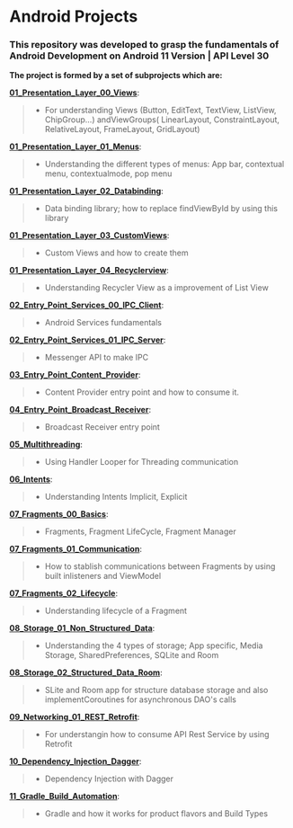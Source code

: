 # Android Projects
### This repository was developed to grasp the fundamentals of Android Development on Android 11 Version | API Level 30

**The project is formed by a set of subprojects which are:**

[__01_Presentation_Layer_00_Views__](https://github.com/javarmgar/Android_Training_01_Fundamentals/tree/main/01_Presentation_Layer_00_Views):<br>
> - For understanding Views (Button, EditText, TextView, ListView, ChipGroup...) andViewGroups( LinearLayout, ConstraintLayout, RelativeLayout, FrameLayout, GridLayout)

[__01_Presentation_Layer_01_Menus__](https://github.com/javarmgar/Android_Training_01_Fundamentals/tree/main/01_Presentation_Layer_01_Menus):<br>
> - Understanding the different types of menus: App bar, contextual menu, contextualmode, pop menu

[__01_Presentation_Layer_02_Databinding__](https://github.com/javarmgar/Android_Training_01_Fundamentals/tree/main/01_Presentation_Layer_02_Databinding):<br>
> - Data binding library; how to replace findViewById by using this library

[__01_Presentation_Layer_03_CustomViews__](https://github.com/javarmgar/Android_Training_01_Fundamentals/tree/main/01_Presentation_Layer_03_CustomViews):<br>
> - Custom Views and how to create them

[__01_Presentation_Layer_04_Recyclerview__](https://github.com/javarmgar/Android_Training_01_Fundamentals/tree/main/01_Presentation_Layer_04_Recyclerview):<br>
> - Understanding Recycler View as a improvement of List View

[__02_Entry_Point_Services_00_IPC_Client__](https://github.com/javarmgar/Android_Training_01_Fundamentals/tree/main/02_Entry_Point_Services_00_IPC_Client):<br>
> - Android Services fundamentals

[__02_Entry_Point_Services_01_IPC_Server__](https://github.com/javarmgar/Android_Training_01_Fundamentals/tree/main/02_Entry_Point_Services_01_IPC_Server):<br>
> - Messenger API to  make IPC

[__03_Entry_Point_Content_Provider__](https://github.com/javarmgar/Android_Training_01_Fundamentals/tree/main/03_Entry_Point_Content_Provider):<br>
> - Content Provider entry point and how to consume it.

[__04_Entry_Point_Broadcast_Receiver__](https://github.com/javarmgar/Android_Training_01_Fundamentals/tree/main/04_Entry_Point_Broadcast_Receiver):<br>
> - Broadcast Receiver entry point

[__05_Multithreading__](https://github.com/javarmgar/Android_Training_01_Fundamentals/tree/main/05_Multithreading):<br>
> - Using Handler Looper for Threading communication

[__06_Intents__](https://github.com/javarmgar/Android_Training_01_Fundamentals/tree/main/06_Intents):<br>
> - Understanding Intents Implicit, Explicit

[__07_Fragments_00_Basics__](https://github.com/javarmgar/Android_Training_01_Fundamentals/tree/main/07_Fragments_00_Basics):<br>
> - Fragments, Fragment LifeCycle, Fragment Manager

[__07_Fragments_01_Communication__](https://github.com/javarmgar/Android_Training_01_Fundamentals/tree/main/07_Fragments_01_Communication):<br>
> - How to stablish communications between Fragments by using built inlisteners and ViewModel

[__07_Fragments_02_Lifecycle__](https://github.com/javarmgar/Android_Training_01_Fundamentals/tree/main/07_Fragments_02_Lifecycle):<br>
> - Understanding lifecycle of a Fragment

[__08_Storage_01_Non_Structured_Data__](https://github.com/javarmgar/Android_Training_01_Fundamentals/tree/main/08_Storage_01_Non_Structured_Data):<br>
> - Understanding the 4 types of storage; App specific, Media Storage, SharedPreferences, SQLite and Room

[__08_Storage_02_Structured_Data_Room__](https://github.com/javarmgar/Android_Training_01_Fundamentals/tree/main/08_Storage_02_Structured_Data_Room):<br>
> - SLite and Room app for structure database storage and also implementCoroutines for asynchronous DAO's calls

[__09_Networking_01_REST_Retrofit__](https://github.com/javarmgar/Android_Training_01_Fundamentals/tree/main/09_Networking_01_REST_Retrofit):<br>
> - For understangin how to consume API Rest Service by using Retrofit

[__10_Dependency_Injection_Dagger__](https://github.com/javarmgar/Android_Training_01_Fundamentals/tree/main/10_Dependency_Injection_Dagger):<br>
> - Dependency Injection with Dagger

[__11_Gradle_Build_Automation__](https://github.com/javarmgar/Android_Training_01_Fundamentals/tree/main/11_Gradle_Build_Automation):<br>
> - Gradle and how it works for product flavors and Build Types
